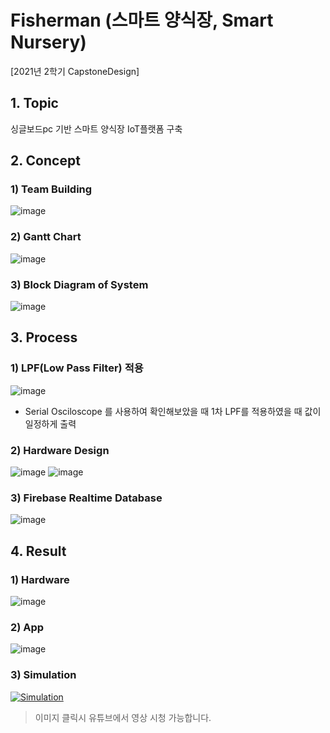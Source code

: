 # Fisherman (스마트 양식장, Smart Nursery)
[2021년 2학기 CapstoneDesign] 

## 1. Topic
싱글보드pc 기반 스마트 양식장 IoT플랫폼 구축

## 2. Concept
### 1) Team Building
![image](https://user-images.githubusercontent.com/79623246/202881407-83109f21-245d-4c8c-880a-998238e52345.png)
### 2) Gantt Chart
![image](https://user-images.githubusercontent.com/79623246/202881431-9dd591ae-9af1-4adb-9127-4342cff86751.png)
### 3) Block Diagram of System
![image](https://user-images.githubusercontent.com/79623246/202881465-883afb2a-dc51-446c-a85e-53687ce343c9.png)

## 3. Process
### 1) LPF(Low Pass Filter) 적용
![image](https://user-images.githubusercontent.com/79623246/202884782-10b0f27a-8916-4932-a753-aecd4c32c896.png)
- Serial Osciloscope 를 사용하여 확인해보았을 때 1차 LPF를 적용하였을 때 값이 일정하게 출력
### 2) Hardware Design
![image](https://user-images.githubusercontent.com/79623246/202888462-33e67116-edbd-407d-8114-939ec9d5d69e.png)
![image](https://user-images.githubusercontent.com/79623246/202888465-24b2a734-e714-4125-8c4b-2f0858165494.png)
### 3) Firebase Realtime Database
![image](https://user-images.githubusercontent.com/79623246/202888878-e74cb3cc-d44f-4db4-a314-c7497ff4f14e.png)

## 4. Result
### 1) Hardware
![image](https://user-images.githubusercontent.com/79623246/202883292-66992fcd-233f-4049-b566-19501dd0b574.png)
### 2) App
![image](https://user-images.githubusercontent.com/79623246/202883280-f9dfd98f-dbf8-404e-bef0-db0e79c8aa8a.png)
### 3) Simulation
[![Simulation](https://img.youtube.com/vi/aPFlgCNYPrg/0.jpg)](https://youtu.be/aPFlgCNYPrg) 
> 이미지 클릭시 유튜브에서 영상 시청 가능합니다.
